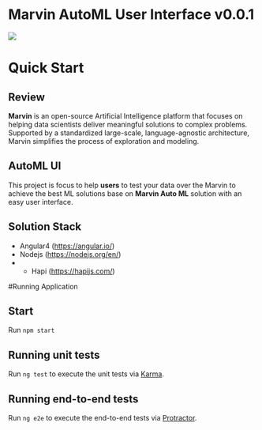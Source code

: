 # Marvin AutoML User Interface v0.0.1

![](https://images-americanas.b2w.io/img/_staging/marvin/marvin.png)

# Quick Start

## Review

**Marvin** is an open-source Artificial Intelligence platform that focuses on helping data scientists deliver meaningful solutions to complex problems. Supported by a standardized large-scale, language-agnostic architecture, Marvin simplifies the process of exploration and modeling.

## AutoML UI
This project is focus to help **users** to test your data over the Marvin to achieve the best ML solutions base on **Marvin Auto ML** solution with an easy user interface.

## Solution Stack
- Angular4 (https://angular.io/)
- Nodejs (https://nodejs.org/en/)
- - Hapi (https://hapijs.com/)

#Running Application

## Start 

Run `npm start`

## Running unit tests

Run `ng test` to execute the unit tests via [Karma](https://karma-runner.github.io).

## Running end-to-end tests

Run `ng e2e` to execute the end-to-end tests via [Protractor](http://www.protractortest.org/).


